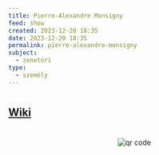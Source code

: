 ```yaml
---
title: Pierre-Alexandre Monsigny
feed: show
created: 2023-12-20 18:35
date: 2023-12-20 18:35
permalink: pierre-alexandre-monsigny
subject:
  - zenetöri
type:
  - személy
---
```


#
## [Wiki](https://www.wikiwand.com/en/Pierre-Alexandre_Monsigny)

#
<p style="text-align: center;"><img src="https://chart.googleapis.com/chart?cht=qr&chl=https://notes.andrasdenes.com/pierre-alexandre-monsigny&chs=180x180&choe=UTF-8&chld=L|2" alt="qr code"></p>
